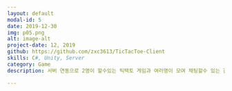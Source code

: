 ```yaml
---
layout: default
modal-id: 5
date: 2019-12-30
img: p05.png
alt: image-alt
project-date: 12, 2019
github: https://github.com/zxc3613/TicTacToe-Client
skills: C#, Unity, Server
category: Game
description: 서버 연동으로 2명이 할수있는 틱택토 게임과 여러명이 모여 채팅할수 있는 간단한 채팅 서버입니다.

---
```

